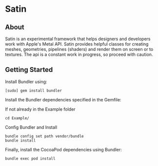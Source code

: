 # Satin

## About

Satin is an experimental framework that helps designers and developers work with Apple's Metal API. Satin provides helpful classes for creating meshes, geometries, pipelines (shaders) and render them on screen or to textures. The api is a constant work in progress, so proceed with caution.

## Getting Started

Install Bundler using:

```
[sudo] gem install bundler
```

Install the Bundler dependencies specified in the Gemfile:

If not already in the Example folder
```
cd Example/
```

Config Bundler and Install

```
bundle config set path vendor/bundle
bundle install
```

Finally, install the CocoaPod dependencies using Bundler:

```
bundle exec pod install
```

